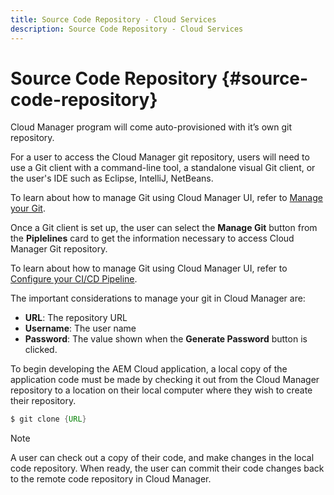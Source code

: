 ```yaml
---
title: Source Code Repository - Cloud Services
description: Source Code Repository - Cloud Services
---
```


# Source Code Repository {#source-code-repository} 

Cloud Manager program will come auto-provisioned with it’s own git repository. 

For a user to access the Cloud Manager git repository, users will need to use a Git client with a command-line tool, a standalone visual Git client, or the user's IDE such as Eclipse, IntelliJ, NetBeans. 

To learn about how to  manage Git using Cloud Manager UI, refer to [Manage your Git](/help/implementing/cloud-manager/configure-pipeline.md).

Once a Git client is set up, the user can select the **Manage Git** button from the **Piplelines** card to get the information necessary to access Cloud Manager Git repository.

To learn about how to  manage Git using Cloud Manager UI, refer to [Configure your CI/CD Pipeline](/help/implementing/cloud-manager/configure-pipeline.md).

The important considerations to manage your git in Cloud Manager are:

* **URL**: The repository URL
* **Username**: The user name
* **Password**: The value shown when the **Generate Password** button is clicked.

To begin developing the AEM Cloud application, a local copy of the application code must be made by checking it out from the Cloud Manager repository to a location on their local computer where they wish to create their repository.

```java
$ git clone {URL}
```

> [!NOTE]
> A user can check out a copy of their code, and make changes in the local code repository. When ready, the user can commit their code changes back to the remote code repository in Cloud Manager.
